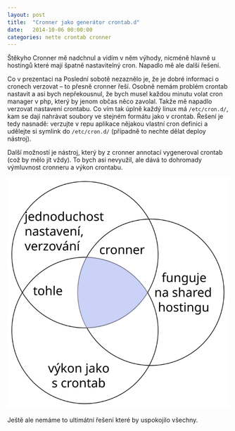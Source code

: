 ```yaml
---
layout: post
title:  "Cronner jako generátor crontab.d"
date:   2014-10-06 00:00:00
categories: nette crontab cronner
---
```


Štěkyho Cronner mě nadchnul a vidím v něm výhody, nicméně hlavně u hostingů které mají špatně nastavitelný cron. Napadlo mě ale další řešení.

Co v prezentaci na Poslední sobotě nezaznělo je, že je dobré informaci o cronech verzovat – to přesně cronner řeší. Osobně nemám problém crontab nastavit a asi bych nepřekousnul, že bych musel každou minutu volat cron manager v php, který by jenom občas něco zavolal. Takže mě napadlo verzovat nastavení crontabu. Co vím tak úplně každý linux má `/etc/cron.d/`, kam se dají nahrávat soubory ve stejném formátu jako v crontab. Řešení je tedy nasnadě: verzujte v repu aplikace nějakou vlastní cron definici a udělejte si symlink do `/etc/cron.d/` (případně to nechte dělat deploy nástroj).

Další možností je nástroj, který by z cronner annotací vygeneroval crontab (což by mělo jít vždy). To bych asi nevyužil, ale dává to dohromady výmluvnost cronneru a výkon crontabu.

![Diagram](/assets/cronner-venn.svg)

Ještě ale nemáme to ultimátní řešení které by uspokojilo všechny.
